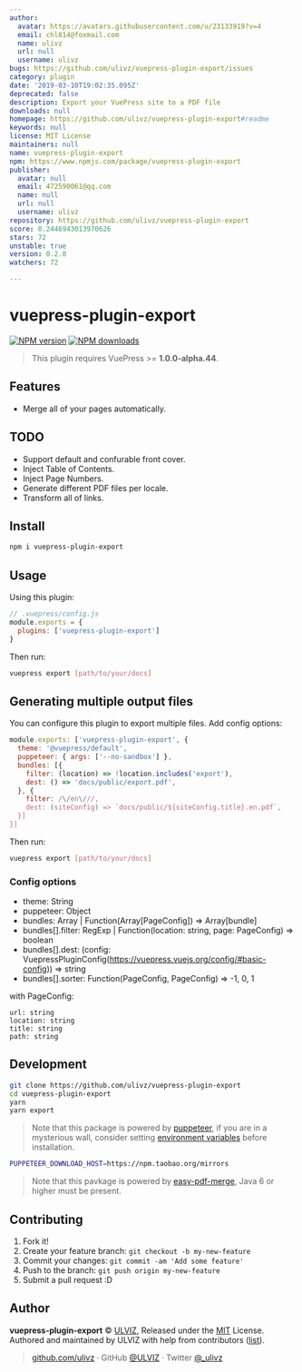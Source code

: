 ```yaml
---
author:
  avatar: https://avatars.githubusercontent.com/u/23133919?v=4
  email: chl814@foxmail.com
  name: ulivz
  url: null
  username: ulivz
bugs: https://github.com/ulivz/vuepress-plugin-export/issues
category: plugin
date: '2019-03-10T19:02:35.095Z'
deprecated: false
description: Export your VuePress site to a PDF file
downloads: null
homepage: https://github.com/ulivz/vuepress-plugin-export#readme
keywords: null
license: MIT License
maintainers: null
name: vuepress-plugin-export
npm: https://www.npmjs.com/package/vuepress-plugin-export
publisher:
  avatar: null
  email: 472590061@qq.com
  name: null
  url: null
  username: ulivz
repository: https://github.com/ulivz/vuepress-plugin-export
score: 0.2446943013970626
stars: 72
unstable: true
version: 0.2.0
watchers: 72

---
```


# vuepress-plugin-export

[![NPM version](https://badgen.net/npm/v/vuepress-plugin-export)](https://npmjs.com/package/vuepress-plugin-export) [![NPM downloads](https://badgen.net/npm/dm/vuepress-plugin-export)](https://npmjs.com/package/vuepress-plugin-export)

> This plugin requires VuePress >= **1.0.0-alpha.44**.

## Features

- Merge all of your pages automatically.

## TODO

- Support default and confurable front cover.
- Inject Table of Contents.
- Inject Page Numbers.
- Generate different PDF files per locale.
- Transform all of links.

## Install

```bash
npm i vuepress-plugin-export
```

## Usage

Using this plugin:

```javascript
// .vuepress/config.js
module.exports = {
  plugins: ['vuepress-plugin-export']
}
```

Then run:

```bash
vuepress export [path/to/your/docs]
```

## Generating multiple output files

You can configure this plugin to export multiple files.
Add config options:

```javascript
module.exports: ['vuepress-plugin-export', {
  theme: '@vuepress/default',
  puppeteer: { args: ['--no-sandbox'] },
  bundles: [{
    filter: (location) => !location.includes('export'),
    dest: () => 'docs/public/export.pdf',
  }, {
    filter: /\/en\///,
    dest: (siteConfig) => `docs/public/${siteConfig.title}.en.pdf`,
  }]
}]
```

Then run:

```bash
vuepress export [path/to/your/docs]
```

### Config options
- theme: String
- puppeteer: Object
- bundles: Array | Function(Array[PageConfig]) => Array[bundle]
- bundles[].filter: RegExp | Function(location: string, page: PageConfig) => boolean
- bundles[].dest: (config: VuepressPluginConfig(https://vuepress.vuejs.org/config/#basic-config)) => string
- bundles[].sorter: Function(PageConfig, PageConfig) => -1, 0, 1

with PageConfig:
```
url: string
location: string
title: string
path: string
```

## Development

```bash
git clone https://github.com/ulivz/vuepress-plugin-export
cd vuepress-plugin-export
yarn
yarn export
```

> Note that this package is powered by [puppeteer](https://github.com/GoogleChrome/puppeteer), if you are in a mysterious wall, consider setting [environment variables](https://github.com/GoogleChrome/puppeteer/blob/v1.11.0/docs/api.md#environment-variables) before installation.

```bash
PUPPETEER_DOWNLOAD_HOST=https://npm.taobao.org/mirrors
```

> Note that this pavkage is powered by [easy-pdf-merge](https://github.com/karuppiah7890/easy-pdf-merge), Java 6 or higher must be present.

## Contributing

1. Fork it!
2. Create your feature branch: `git checkout -b my-new-feature`
3. Commit your changes: `git commit -am 'Add some feature'`
4. Push to the branch: `git push origin my-new-feature`
5. Submit a pull request :D


## Author

**vuepress-plugin-export** © [ULVIZ](https://github.com/ulivz), Released under the [MIT](./LICENSE) License.<br>
Authored and maintained by ULVIZ with help from contributors ([list](https://github.com/ulivz/vuepress-plugin-export/contributors)).

> [github.com/ulivz](https://github.com/ulivz) · GitHub [@ULVIZ](https://github.com/ulivz) · Twitter [@_ulivz](https://twitter.com/_ulivz)
